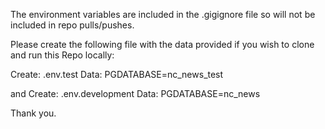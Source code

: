 The environment variables are included in the .gigignore file so will not be included in repo pulls/pushes.

Please create the following file with the data provided if you wish to clone and run this Repo locally:

Create:
.env.test
Data:
PGDATABASE=nc_news_test

and
Create:
.env.development
Data:
PGDATABASE=nc_news

Thank you.
